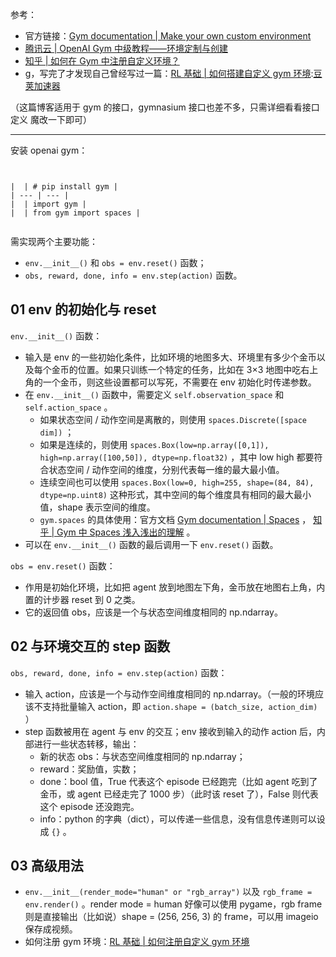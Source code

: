
参考：


* 官方链接：[Gym documentation \| Make your own custom environment](https://github.com)
* [腾讯云 \| OpenAI Gym 中级教程——环境定制与创建](https://github.com)
* [知乎 \| 如何在 Gym 中注册自定义环境？](https://github.com)
* g，写完了才发现自己曾经写过一篇：[RL 基础 \| 如何搭建自定义 gym 环境](https://github.com):[豆荚加速器](https://baitenghuo.com)


（这篇博客适用于 gym 的接口，gymnasium 接口也差不多，只需详细看看接口定义 魔改一下即可）




---


安装 openai gym：



```


|  | # pip install gym |
| --- | --- |
|  | import gym |
|  | from gym import spaces |


```

需实现两个主要功能：


* `env.__init__()` 和 `obs = env.reset()` 函数；
* `obs, reward, done, info = env.step(action)` 函数。


## 01 env 的初始化与 reset


`env.__init__()` 函数：


* 输入是 env 的一些初始化条件，比如环境的地图多大、环境里有多少个金币以及每个金币的位置。如果只训练一个特定的任务，比如在 3×3 地图中吃右上角的一个金币，则这些设置都可以写死，不需要在 env 初始化时传递参数。
* 在 `env.__init__()` 函数中，需要定义 `self.observation_space` 和 `self.action_space` 。
	+ 如果状态空间 / 动作空间是离散的，则使用 `spaces.Discrete([space dim])` ；
	+ 如果是连续的，则使用 `spaces.Box(low=np.array([0,1]), high=np.array([100,50]), dtype=np.float32)` ，其中 low high 都要符合状态空间 / 动作空间的维度，分别代表每一维的最大最小值。
	+ 连续空间也可以使用 `spaces.Box(low=0, high=255, shape=(84, 84), dtype=np.uint8)` 这种形式，其中空间的每个维度具有相同的最大最小值，shape 表示空间的维度。
	+ `gym.spaces` 的具体使用：官方文档 [Gym documentation \| Spaces](https://github.com) ， [知乎 \| Gym 中 Spaces 浅入浅出的理解](https://github.com) 。
* 可以在 `env.__init__()` 函数的最后调用一下 `env.reset()` 函数。


`obs = env.reset()` 函数：


* 作用是初始化环境，比如把 agent 放到地图左下角，金币放在地图右上角，内置的计步器 reset 到 0 之类。
* 它的返回值 obs，应该是一个与状态空间维度相同的 np.ndarray。


## 02 与环境交互的 step 函数


`obs, reward, done, info = env.step(action)` 函数：


* 输入 action，应该是一个与动作空间维度相同的 np.ndarray。（一般的环境应该不支持批量输入 action，即 `action.shape = (batch_size, action_dim)` ）
* step 函数被用在 agent 与 env 的交互；env 接收到输入的动作 action 后，内部进行一些状态转移，输出：
	+ 新的状态 obs：与状态空间维度相同的 np.ndarray；
	+ reward：奖励值，实数；
	+ done：bool 值，True 代表这个 episode 已经跑完（比如 agent 吃到了金币，或 agent 已经走完了 1000 步）（此时该 reset 了），False 则代表这个 episode 还没跑完。
	+ info：python 的字典（dict），可以传递一些信息，没有信息传递则可以设成 `{}` 。


## 03 高级用法


* `env.__init__(render_mode="human" or "rgb_array")` 以及 `rgb_frame = env.render()` 。render mode \= human 好像可以使用 pygame，rgb frame 则是直接输出（比如说）shape \= (256, 256, 3\) 的 frame，可以用 imageio 保存成视频。
* 如何注册 gym 环境：[RL 基础 \| 如何注册自定义 gym 环境](https://github.com)


